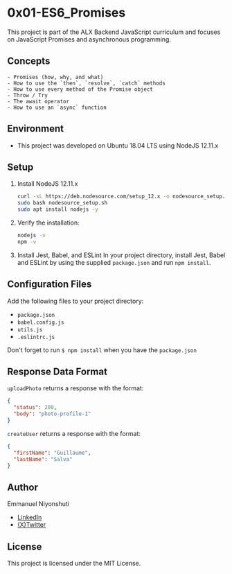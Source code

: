 # 0x01-ES6_Promises

This project is part of the ALX Backend JavaScript curriculum and focuses on JavaScript Promises and asynchronous programming.

## Concepts
    - Promises (how, why, and what)
    - How to use the `then`, `resolve`, `catch` methods
    - How to use every method of the Promise object
    - Throw / Try
    - The await operator
    - How to use an `async` function

## Environment
* This project was developed on Ubuntu 18.04 LTS using NodeJS 12.11.x

## Setup

1. Install NodeJS 12.11.x
   ```bash
   curl -sL https://deb.nodesource.com/setup_12.x -o nodesource_setup.sh
   sudo bash nodesource_setup.sh
   sudo apt install nodejs -y
   ```

2. Verify the installation:
   ```bash
   nodejs -v
   npm -v
   ```

3. Install Jest, Babel, and ESLint
   In your project directory, install Jest, Babel and ESLint by using the supplied `package.json` and run `npm install`.

## Configuration Files

Add the following files to your project directory:
- `package.json`
- `babel.config.js`
- `utils.js`
- `.eslintrc.js`

Don't forget to run `$ npm install` when you have the `package.json`

## Response Data Format

`uploadPhoto` returns a response with the format:
```json
{
  "status": 200,
  "body": "photo-profile-1"
}
```

`createUser` returns a response with the format:
```json
{
  "firstName": "Guillaume",
  "lastName": "Salva"
}
```

## Author

Emmanuel Niyonshuti

- [LinkedIn](https://www.linkedin.com/in/niyonshuti-emmanuel-82877b285/)
- [(X)Twitter](https://x.com/NIYONSH77028058)

## License

This project is licensed under the MIT License.